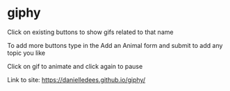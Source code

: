 # giphy
Click on existing buttons to show gifs related to that name

To add more buttons type in the Add an Animal form and submit to add any topic you like

Click on gif to animate and click again to pause

Link to site: https://danielledees.github.io/giphy/ 

